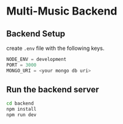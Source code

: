 # Multi-Music Backend

## Backend Setup
create `.env` file with the following keys.
```javascript
NODE_ENV = development
PORT = 3000
MONGO_URI = <your mongo db uri>
```


## Run the backend server
```bash
cd backend
npm install
npm run dev
```
